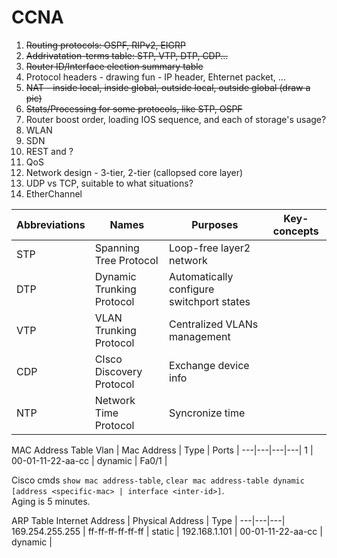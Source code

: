 # CCNA

1. ~~Routing protocols: OSPF, RIPv2, EIGRP~~
2. ~~Addrivatation-terms table: STP, VTP, DTP, CDP...~~
3. ~~Router ID/Interface election summary table~~
4. Protocol headers - drawing fun - IP header, Ehternet packet, ...
5. ~~NAT - inside local, inside global, outside local, outside global (draw a pic)~~
6. ~~Stats/Processing for some protocols, like STP, OSPF~~
7. Router boost order, loading IOS sequence, and each of storage's usage?
8. WLAN
9. SDN
10. REST and ?
11. QoS
12. Network design - 3-tier, 2-tier (callopsed core layer)
13. UDP vs TCP, suitable to what situations?
14. EtherChannel


Abbreviations| Names | Purposes| Key-concepts|
---|---|---|---|
STP | Spanning Tree Protocol | Loop-free layer2 network | |
DTP | Dynamic Trunking Protocol | Automatically configure switchport states | |
VTP | VLAN Trunking Protocol | Centralized VLANs management | |
CDP | CIsco Discovery Protocol | Exchange device info | |
NTP | Network Time Protocol | Syncronize time | |

MAC Address Table
Vlan | Mac Address | Type | Ports |
---|---|---|---|
1 | 00-01-11-22-aa-cc | dynamic | Fa0/1 |

Cisco cmds `show mac address-table`, `clear mac address-table dynamic [address <specific-mac> | interface <inter-id>]`.  
Aging is 5 minutes.

ARP Table
Internet Address | Physical Address | Type |
---|---|---|
169.254.255.255 | ff-ff-ff-ff-ff-ff | static |
192.168.1.101   | 00-01-11-22-aa-cc | dynamic |
